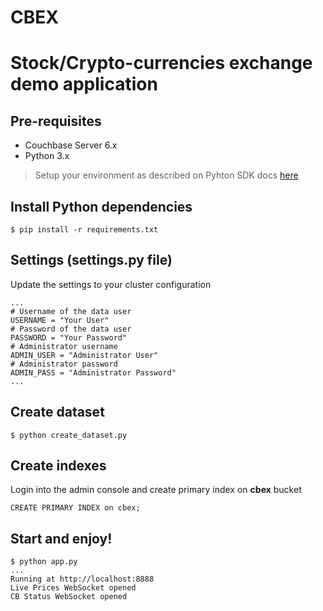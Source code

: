 # CBEX

Stock/Crypto-currencies exchange demo application
===

## Pre-requisites

- Couchbase Server 6.x
- Python 3.x

> Setup your environment as described on Pyhton SDK docs [here](https://docs.couchbase.com/python-sdk/current/start-using-sdk.html)

## Install Python dependencies

```
$ pip install -r requirements.txt
```

## Settings (settings.py file)

Update the settings to your cluster configuration

```
...
# Username of the data user
USERNAME = "Your User"
# Password of the data user
PASSWORD = "Your Password"
# Administrator username
ADMIN_USER = "Administrator User"
# Administrator password
ADMIN_PASS = "Administrator Password"
...
```

## Create dataset 

```
$ python create_dataset.py
```

## Create indexes

Login into the admin console and create primary index on **cbex** bucket

```
CREATE PRIMARY INDEX on cbex;
```

## Start and enjoy!

```
$ python app.py
...
Running at http://localhost:8888
Live Prices WebSocket opened
CB Status WebSocket opened
```

